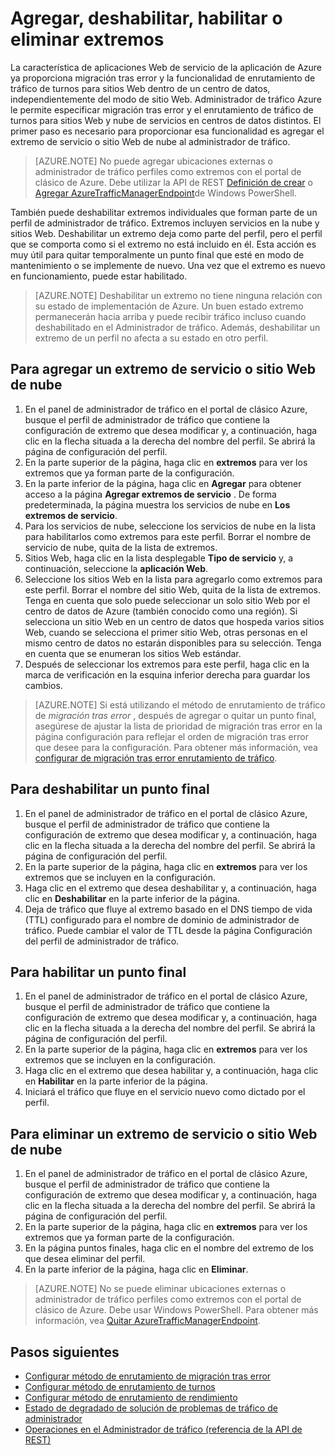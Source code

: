 <properties
   pageTitle="Administrar los extremos en el administrador del tráfico de Azure | Microsoft Azure"
   description="En este artículo le ayudará a agregar, quitar, habilitar y deshabilitar extremos desde el administrador del tráfico de Azure."
   services="traffic-manager"
   documentationCenter=""
   authors="sdwheeler"
   manager="carmonm"
   editor="tysonn" />
<tags
   ms.service="traffic-manager"
   ms.devlang="na"
   ms.topic="get-started-article"
   ms.tgt_pltfrm="na"
   ms.workload="infrastructure-services"
   ms.date="03/17/2016"
   ms.author="sewhee" />

# <a name="add-disable-enable-or-delete-endpoints"></a>Agregar, deshabilitar, habilitar o eliminar extremos

La característica de aplicaciones Web de servicio de la aplicación de Azure ya proporciona migración tras error y la funcionalidad de enrutamiento de tráfico de turnos para sitios Web dentro de un centro de datos, independientemente del modo de sitio Web. Administrador de tráfico Azure le permite especificar migración tras error y el enrutamiento de tráfico de turnos para sitios Web y nube de servicios en centros de datos distintos. El primer paso es necesario para proporcionar esa funcionalidad es agregar el extremo de servicio o sitio Web de nube al administrador de tráfico.

>[AZURE.NOTE] No puede agregar ubicaciones externas o administrador de tráfico perfiles como extremos con el portal de clásico de Azure. Debe utilizar la API de REST [Definición de crear](http://go.microsoft.com/fwlink/p/?LinkId=400772) o [Agregar AzureTrafficManagerEndpoint](http://go.microsoft.com/fwlink/p/?LinkId=400774)de Windows PowerShell.

También puede deshabilitar extremos individuales que forman parte de un perfil de administrador de tráfico. Extremos incluyen servicios en la nube y sitios Web. Deshabilitar un extremo deja como parte del perfil, pero el perfil que se comporta como si el extremo no está incluido en él. Esta acción es muy útil para quitar temporalmente un punto final que esté en modo de mantenimiento o se implemente de nuevo. Una vez que el extremo es nuevo en funcionamiento, puede estar habilitado.

>[AZURE.NOTE] Deshabilitar un extremo no tiene ninguna relación con su estado de implementación de Azure. Un buen estado extremo permanecerán hacia arriba y puede recibir tráfico incluso cuando deshabilitado en el Administrador de tráfico. Además, deshabilitar un extremo de un perfil no afecta a su estado en otro perfil.

## <a name="to-add-a-cloud-service-or-website-endpoint"></a>Para agregar un extremo de servicio o sitio Web de nube


1. En el panel de administrador de tráfico en el portal de clásico Azure, busque el perfil de administrador de tráfico que contiene la configuración de extremo que desea modificar y, a continuación, haga clic en la flecha situada a la derecha del nombre del perfil. Se abrirá la página de configuración del perfil.
2. En la parte superior de la página, haga clic en **extremos** para ver los extremos que ya forman parte de la configuración.
3. En la parte inferior de la página, haga clic en **Agregar** para obtener acceso a la página **Agregar extremos de servicio** . De forma predeterminada, la página muestra los servicios de nube en **Los extremos de servicio**.
4. Para los servicios de nube, seleccione los servicios de nube en la lista para habilitarlos como extremos para este perfil. Borrar el nombre de servicio de nube, quita de la lista de extremos.
5. Sitios Web, haga clic en la lista desplegable **Tipo de servicio** y, a continuación, seleccione la **aplicación Web**.
6. Seleccione los sitios Web en la lista para agregarlo como extremos para este perfil. Borrar el nombre del sitio Web, quita de la lista de extremos. Tenga en cuenta que solo puede seleccionar un solo sitio Web por el centro de datos de Azure (también conocido como una región). Si selecciona un sitio Web en un centro de datos que hospeda varios sitios Web, cuando se selecciona el primer sitio Web, otras personas en el mismo centro de datos no estarán disponibles para su selección. Tenga en cuenta que se enumeran los sitios Web estándar.
7. Después de seleccionar los extremos para este perfil, haga clic en la marca de verificación en la esquina inferior derecha para guardar los cambios.

>[AZURE.NOTE] Si está utilizando el método de enrutamiento de tráfico de *migración tras error* , después de agregar o quitar un punto final, asegúrese de ajustar la lista de prioridad de migración tras error en la página configuración para reflejar el orden de migración tras error que desee para la configuración. Para obtener más información, vea [configurar de migración tras error enrutamiento de tráfico](traffic-manager-configure-failover-routing-method.md).

## <a name="to-disable-an-endpoint"></a>Para deshabilitar un punto final

1. En el panel de administrador de tráfico en el portal de clásico Azure, busque el perfil de administrador de tráfico que contiene la configuración de extremo que desea modificar y, a continuación, haga clic en la flecha situada a la derecha del nombre del perfil. Se abrirá la página de configuración del perfil.
2. En la parte superior de la página, haga clic en **extremos** para ver los extremos que se incluyen en la configuración.
3. Haga clic en el extremo que desea deshabilitar y, a continuación, haga clic en **Deshabilitar** en la parte inferior de la página.
4. Deja de tráfico que fluye al extremo basado en el DNS tiempo de vida (TTL) configurado para el nombre de dominio de administrador de tráfico. Puede cambiar el valor de TTL desde la página Configuración del perfil de administrador de tráfico.

## <a name="to-enable-an-endpoint"></a>Para habilitar un punto final

1. En el panel de administrador de tráfico en el portal de clásico Azure, busque el perfil de administrador de tráfico que contiene la configuración de extremo que desea modificar y, a continuación, haga clic en la flecha situada a la derecha del nombre del perfil. Se abrirá la página de configuración del perfil.
2. En la parte superior de la página, haga clic en **extremos** para ver los extremos que se incluyen en la configuración.
3. Haga clic en el extremo que desea habilitar y, a continuación, haga clic en **Habilitar** en la parte inferior de la página.
4. Iniciará el tráfico que fluye en el servicio nuevo como dictado por el perfil.

## <a name="to-delete-a-cloud-service-or-website-endpoint"></a>Para eliminar un extremo de servicio o sitio Web de nube


1. En el panel de administrador de tráfico en el portal de clásico Azure, busque el perfil de administrador de tráfico que contiene la configuración de extremo que desea modificar y, a continuación, haga clic en la flecha situada a la derecha del nombre del perfil. Se abrirá la página de configuración del perfil.
2. En la parte superior de la página, haga clic en **extremos** para ver los extremos que ya forman parte de la configuración.
3. En la página puntos finales, haga clic en el nombre del extremo de los que desea eliminar del perfil.
4. En la parte inferior de la página, haga clic en **Eliminar**.

>[AZURE.NOTE] No se puede eliminar ubicaciones externas o administrador de tráfico perfiles como extremos con el portal de clásico de Azure. Debe usar Windows PowerShell. Para obtener más información, vea [Quitar AzureTrafficManagerEndpoint](https://msdn.microsoft.com/library/dn690251.aspx).

## <a name="next-steps"></a>Pasos siguientes

- [Configurar método de enrutamiento de migración tras error](traffic-manager-configure-failover-routing-method.md)
- [Configurar método de enrutamiento de turnos](traffic-manager-configure-round-robin-routing-method.md)
- [Configurar método de enrutamiento de rendimiento](traffic-manager-configure-performance-routing-method.md)
- [Estado de degradado de solución de problemas de tráfico de administrador](traffic-manager-troubleshooting-degraded.md)
- [Operaciones en el Administrador de tráfico (referencia de la API de REST)](http://go.microsoft.com/fwlink/p/?LinkID=313584)
